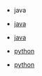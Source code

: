 <!-- docs/_sidebar.md -->
* java
    
* [java](java/idea)
* [java](java/程序员单词)
* [python](python/python基础)
* [python](python/python爬虫/Urllib)